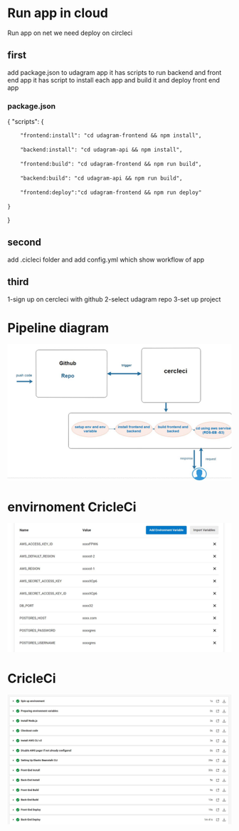 # Run app in cloud

 Run app on net we need deploy on circleci

 ## first 
 add package.json to udagram app it has scripts to run backend and front end app
 it has script to install each app and build it and deploy front end app

 ### package.json

 {
    "scripts": {
    
        "frontend:install": "cd udagram-frontend && npm install",
        
        "backend:install": "cd udagram-api && npm install",
        
        "frontend:build": "cd udagram-frontend && npm run build",
        
        "backend:build": "cd udagram-api && npm run build",
        
        "frontend:deploy":"cd udagram-frontend && npm run deploy"
        
    }
}

## second
add .cicleci folder and add config.yml which show workflow of app

## third 
1-sign up on cercleci with github
2-select udagram repo 
3-set up project

# Pipeline diagram
![This is ER image](https://github.com/WalaaEsaa/udagram/blob/main/screen_shot/pipline.JPG)

# envirnoment CricleCi 

![This is ER image](https://github.com/WalaaEsaa/udagram/blob/main/screen_shot/secret.JPG)

#  CricleCi 

![This is ER image](https://github.com/WalaaEsaa/udagram/blob/main/screen_shot/cerclci.JPG)
